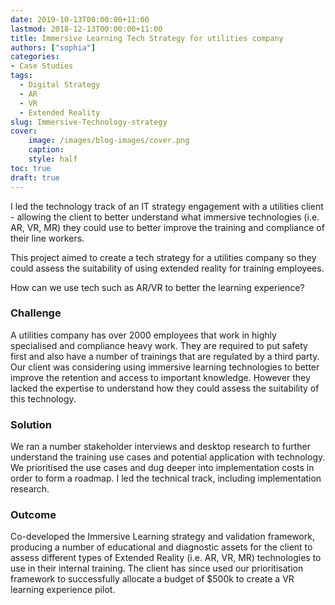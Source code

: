```yaml
---
date: 2019-10-13T00:00:00+11:00
lastmod: 2018-12-13T00:00:00+11:00
title: Immersive Learning Tech Strategy for utilities company
authors: ["sophia"]
categories:
- Case Studies
tags:
  - Digital Strategy
  - AR
  - VR
  - Extended Reality
slug: Immersive-Technology-strategy
cover: 
    image: /images/blog-images/cover.png
    caption: 
    style: half
toc: true
draft: true
---
```


I led the technology track of an IT strategy engagement with a utilities client - allowing the client to better understand what immersive technologies (i.e. AR, VR, MR) they could use to better improve the training and compliance of their line workers.

This project aimed to create a tech strategy for a utilities company so they could assess the suitability of using extended reality for training employees.

How can we use tech such as AR/VR to better the learning experience?

### Challenge

A utilities company has over 2000 employees that work in highly specialised and compliance heavy work. They are required to put safety first and also have a number of trainings that are regulated by a third party. Our client was considering using immersive learning technologies to better improve the retention and access to important knowledge. However they lacked the expertise to understand how they could assess the suitability of this technology.

### Solution
We ran a number stakeholder interviews and desktop research to further understand the training use cases and potential application with technology. We prioritised the use cases and dug deeper into implementation costs in order to form a roadmap. I led the technical track, including implementation research.

### Outcome
Co-developed the Immersive Learning strategy and validation framework, producing a number of educational and diagnostic assets for the client to assess different types of Extended Reality (i.e. AR, VR, MR) technologies to use in their internal training. The client has since used our prioritisation framework to successfully allocate a budget of $500k to create a VR learning experience pilot.

